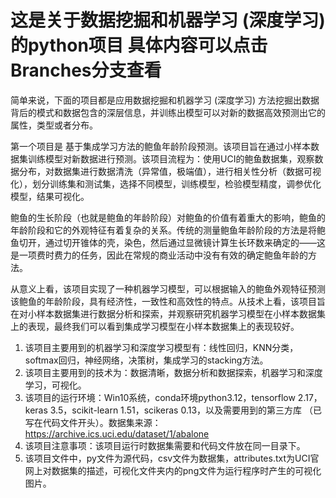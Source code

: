 # 这是关于数据挖掘和机器学习 (深度学习) 的python项目 具体内容可以点击Branches分支查看
简单来说，下面的项目都是应用数据挖掘和机器学习 (深度学习) 方法挖掘出数据背后的模式和数据包含的深层信息，并训练出模型可以对新的数据高效预测出它的属性，类型或者分布。

第一个项目是 基于集成学习方法的鲍鱼年龄阶段预测。该项目旨在通过小样本数据集训练模型对新数据进行预测。该项目流程为：使用UCI的鲍鱼数据集，观察数据分布，对数据集进行数据清洗（异常值，极端值），进行相关性分析（数据可视化），划分训练集和测试集，选择不同模型，训练模型，检验模型精度，调参优化模型，结果可视化。

鲍鱼的生长阶段（也就是鲍鱼的年龄阶段）对鲍鱼的价值有着重大的影响，鲍鱼的年龄阶段和它的外观特征有着复杂的关系。传统的测量鲍鱼年龄阶段的方法是将鲍鱼切开，通过切开锥体的壳，染色，然后通过显微镜计算生长环数来确定的——这是一项费时费力的任务，因此在常规的商业活动中没有有效的确定鲍鱼年龄的方法。

从意义上看，该项目实现了一种机器学习模型，可以根据输入的鲍鱼外观特征预测该鲍鱼的年龄阶段，具有经济性，一致性和高效性的特点。从技术上看，该项目旨在对小样本数据集进行数据分析和探索，并观察研究机器学习模型在小样本数据集上的表现，最终我们可以看到集成学习模型在小样本数据集上的表现较好。

1. 该项目主要用到的机器学习和深度学习模型有：线性回归，KNN分类，softmax回归，神经网络，决策树，集成学习的stacking方法。
2. 该项目主要用到的技术为：数据清晰，数据分析和数据探索，机器学习和深度学习，可视化。
3. 该项目的运行环境：Win10系统，conda环境python3.12，tensorflow 2.17，keras 3.5，scikit-learn 1.51，scikeras 0.13，以及需要用到的第三方库
（已写在代码文件开头）。数据集来源：https://archive.ics.uci.edu/dataset/1/abalone
4. 该项目注意事项：该项目运行时数据集需要和代码文件放在同一目录下。
5. 该项目文件中，py文件为源代码，csv文件为数据集，attributes.txt为UCI官网上对数据集的描述，可视化文件夹内的png文件为运行程序时产生的可视化图片。


